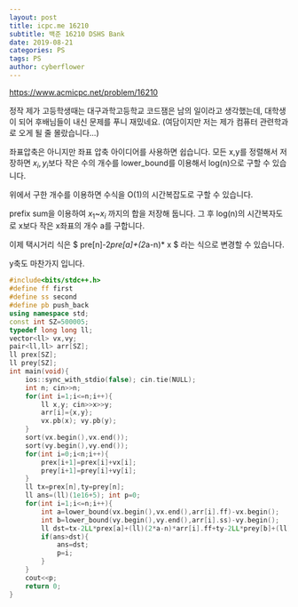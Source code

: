 ```yaml
---
layout: post
title: icpc.me 16210
subtitle: 백준 16210 DSHS Bank
date: 2019-08-21
categories: PS
tags: PS
author: cyberflower
---
```


<https://www.acmicpc.net/problem/16210>

정작 제가 고등학생때는 대구과학고등학교 코드잼은 남의 일이라고 생각했는데, 대학생이 되어 후배님들이 내신 문제를 푸니 재밌네요. (여담이지만 저는 제가 컴퓨터 관련학과로 오게 될 줄 몰랐습니다...)

좌표압축은 아니지만 좌표 압축 아이디어를 사용하면 쉽습니다. 모든 x,y를 정렬해서 저장하면 $x_i, y_i$보다 작은 수의 개수를 lower_bound를 이용해서 log(n)으로 구할 수 있습니다.

위에서 구한 개수를 이용하면 수식을 O(1)의 시간복잡도로 구할 수 있습니다.

prefix sum을 이용하여 $x_1$~$x_i$ 까지의 합을 저장해 둡니다. 그 후 log(n)의 시간복자도로 x보다 작은 x좌표의 개수 a를 구합니다.

이제 택시거리 식은 $ pre[n]-2*pre[a]+(2*a-n)* x $ 라는 식으로 변경할 수 있습니다.

y축도 마찬가지 입니다.  

```cpp
#include<bits/stdc++.h>
#define ff first
#define ss second
#define pb push_back
using namespace std;
const int SZ=500005;
typedef long long ll;
vector<ll> vx,vy;
pair<ll,ll> arr[SZ];
ll prex[SZ];
ll prey[SZ];
int main(void){
	ios::sync_with_stdio(false); cin.tie(NULL);
	int n; cin>>n;
	for(int i=1;i<=n;i++){
		ll x,y; cin>>x>>y;
		arr[i]={x,y};
		vx.pb(x); vy.pb(y);
	}
	sort(vx.begin(),vx.end());
	sort(vy.begin(),vy.end());
	for(int i=0;i<n;i++){
		prex[i+1]=prex[i]+vx[i];
		prey[i+1]=prey[i]+vy[i];
	}
	ll tx=prex[n],ty=prey[n];
	ll ans=(ll)(1e16+5); int p=0;
	for(int i=1;i<=n;i++){
		int a=lower_bound(vx.begin(),vx.end(),arr[i].ff)-vx.begin();
		int b=lower_bound(vy.begin(),vy.end(),arr[i].ss)-vy.begin();
		ll dst=tx-2LL*prex[a]+(ll)(2*a-n)*arr[i].ff+ty-2LL*prey[b]+(ll)(2*b-n)*arr[i].ss;
		if(ans>dst){
			ans=dst;
			p=i;
		}
	}
	cout<<p;
	return 0;
}
```
